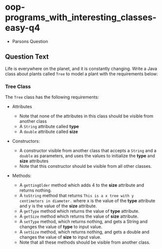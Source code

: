 # oop-programs_with_interesting_classes-easy-q4

- Parsons Question

## Question Text

Life is everywhere on the planet, and it is constantly changing. Write a Java class about plants called `Tree` to model 
a plant with the requirements below:

### Tree Class

The `Tree` class has the following requirements:

- Attributes
    - Note that none of the attributes in this class should be visible from another class
    - A `String` attribute called **type**
    - A `double` attribute called **size**

- Constructors:
    - A constructor visible from another class that accepts a `String` and a `double` as parameters, and uses the values
      to initialize the **type** and **size** attributes
    - Note that this constructor should be visible from all other classes.

- Methods:
    - A `gettingOlder` method which adds 4 to the **size** attribute and returns nothing.
    - A `toString` method that returns `This is a x tree with y centimeters in diameter.` where x is the value of the
      **type** attribute and y is the value of the **size** attribute.
    - A `getType` method which returns the value of **type** attribute.
    - A `getSize` method which returns the value of **size** attribute.
    - A `setType` method, which returns nothing, and gets a String and changes the value of **type** to input value.
    - A `setSize` method, which returns nothing, and gets a double and changes the value of **size** to input value.
    - Note that all these methods should be visible from another class.